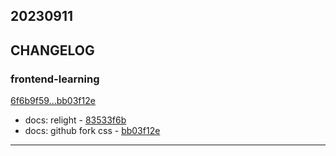 ## 20230911

## CHANGELOG

### frontend-learning

[6f6b9f59...bb03f12e](https://github.com/zhbhun/frontend-learning/compare/6f6b9f59...bb03f12e)

* docs: relight - [83533f6b](https://github.com/zhbhun/frontend-learning/commit/83533f6b5c0daf479bd2c6af1e17524c2884a86f)
* docs: github fork css - [bb03f12e](https://github.com/zhbhun/frontend-learning/commit/bb03f12e438759c2912cdbe8f47fae98abd1dfe2)

---

